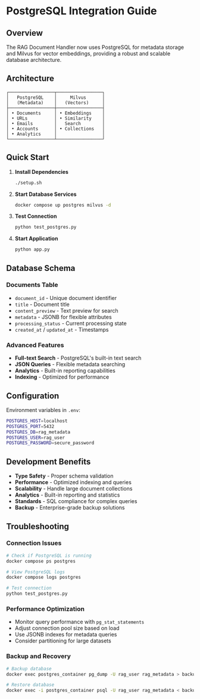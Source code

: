 # PostgreSQL Integration Guide

## Overview

The RAG Document Handler now uses PostgreSQL for metadata storage and Milvus for vector embeddings, providing a robust and scalable database architecture.

## Architecture

```
┌─────────────────┬─────────────────┐
│   PostgreSQL    │     Milvus      │
│   (Metadata)    │   (Vectors)     │
├─────────────────┼─────────────────┤
│ • Documents     │ • Embeddings    │
│ • URLs          │ • Similarity    │
│ • Emails        │   Search        │
│ • Accounts      │ • Collections   │
│ • Analytics     │                 │
└─────────────────┴─────────────────┘
```

## Quick Start

1. **Install Dependencies**
   ```bash
   ./setup.sh
   ```

2. **Start Database Services**
   ```bash
   docker compose up postgres milvus -d
   ```

3. **Test Connection**
   ```bash
   python test_postgres.py
   ```

4. **Start Application**
   ```bash
   python app.py
   ```

## Database Schema

### Documents Table
- `document_id` - Unique document identifier
- `title` - Document title
- `content_preview` - Text preview for search
- `metadata` - JSONB for flexible attributes
- `processing_status` - Current processing state
- `created_at` / `updated_at` - Timestamps

### Advanced Features
- **Full-text Search** - PostgreSQL's built-in text search
- **JSON Queries** - Flexible metadata searching
- **Analytics** - Built-in reporting capabilities
- **Indexing** - Optimized for performance

## Configuration

Environment variables in `.env`:
```bash
POSTGRES_HOST=localhost
POSTGRES_PORT=5432
POSTGRES_DB=rag_metadata
POSTGRES_USER=rag_user
POSTGRES_PASSWORD=secure_password
```

## Development Benefits

- **Type Safety** - Proper schema validation
- **Performance** - Optimized indexing and queries
- **Scalability** - Handle large document collections
- **Analytics** - Built-in reporting and statistics
- **Standards** - SQL compliance for complex queries
- **Backup** - Enterprise-grade backup solutions

## Troubleshooting

### Connection Issues
```bash
# Check if PostgreSQL is running
docker compose ps postgres

# View PostgreSQL logs
docker compose logs postgres

# Test connection
python test_postgres.py
```

### Performance Optimization
- Monitor query performance with `pg_stat_statements`
- Adjust connection pool size based on load
- Use JSONB indexes for metadata queries
- Consider partitioning for large datasets

### Backup and Recovery
```bash
# Backup database
docker exec postgres_container pg_dump -U rag_user rag_metadata > backup.sql

# Restore database
docker exec -i postgres_container psql -U rag_user rag_metadata < backup.sql
```
